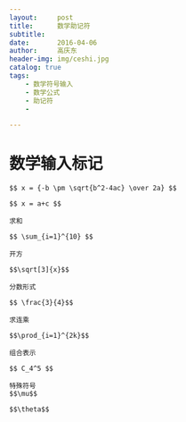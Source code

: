 ```yaml
---
layout:     post
title:      数学助记符
subtitle:   
date:       2016-04-06
author:     高庆东
header-img: img/ceshi.jpg
catalog: true
tags:
    - 数学符号输入
    - 数学公式
    - 助记符
    - 

---
```


# 数学输入标记

    $$ x = {-b \pm \sqrt{b^2-4ac} \over 2a} $$
    
    $$ x = a+c $$
    
    求和
    
    $$ \sum_{i=1}^{10} $$
    
    开方
    
    $$\sqrt[3]{x}$$
    
    分数形式
    
    $$ \frac{3}{4}$$
    
    求连乘
    
    $$\prod_{i=1}^{2k}$$
    
    组合表示
    
    $$ C_4^5 $$
    
    特殊符号
    $$\mu$$
    
    $$\theta$$